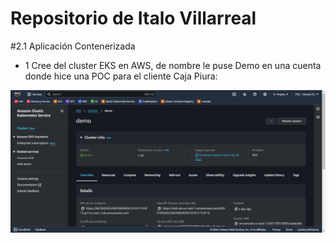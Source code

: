 # Repositorio de Italo Villarreal

#2.1 Aplicación Contenerizada
- 1 Cree del cluster EKS en AWS, de nombre le puse Demo en una cuenta donde hice una POC para el cliente Caja Piura:

<p align="center">
    <img src="https://github.com/alejandro003/italo_villarreal_tello/blob/italo-villarreal/Images/Imagen1.png">
</p>
